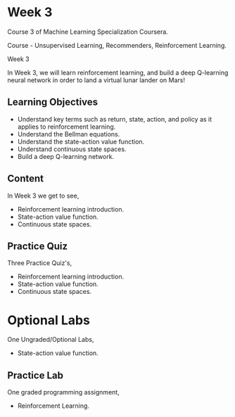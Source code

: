 # Week 3

Course 3 of Machine Learning Specialization Coursera.

Course - Unsupervised Learning, Recommenders, Reinforcement Learning.

Week 3
 
In Week 3, we will learn reinforcement learning, and build a deep Q-learning neural network in order to land a virtual lunar lander on Mars!

## Learning Objectives

* Understand key terms such as return, state, action, and policy as it applies to reinforcement learning.
* Understand the Bellman equations.
* Understand the state-action value function.
* Understand continuous state spaces.
* Build a deep Q-learning network.

## Content

In Week 3 we get to see,
 
* Reinforcement learning introduction.
* State-action value function.
* Continuous state spaces.

## Practice Quiz

Three Practice Quiz's,

* Reinforcement learning introduction.
* State-action value function.
* Continuous state spaces.

# Optional Labs

One Ungraded/Optional Labs,

* State-action value function.

## Practice Lab

One graded programming assignment,

* Reinforcement Learning.

